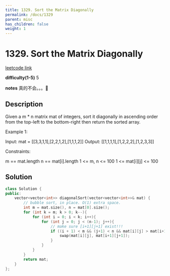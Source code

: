 ```yaml
---
title: 1329. Sort the Matrix Diagonally
permalink: /docs/1329
parent: misc
has_children: false
weight: 1
---
```

# 1329. Sort the Matrix Diagonally
[leetcode link](https://leetcode.com/problems/sort-the-matrix-diagonally/)

**difficulty(1-5)** 
5

**notes** 
真的不会。。。🤯

## Description
Given a m * n matrix mat of integers, sort it diagonally in ascending order from the top-left to the bottom-right then return the sorted array.

 

Example 1:


Input: mat = [[3,3,1,1],[2,2,1,2],[1,1,1,2]]
Output: [[1,1,1,1],[1,2,2,2],[1,2,3,3]]
 

Constraints:

m == mat.length
n == mat[i].length
1 <= m, n <= 100
1 <= mat[i][j] <= 100

## Solution
```c++
class Solution {
public:
    vector<vector<int>> diagonalSort(vector<vector<int>>& mat) {
        // bubble sort, in place. O(1) extra space.
        int m = mat.size(), n = mat[0].size();
        for (int k = m; k > 0; k--){
            for (int i = 0; i < k; i++){
                for (int j = 0; j < (n-1); j++){
                    // make sure [i+1][j+1] exist!!!
                    if ((i + 1) < m && (j+1) < n && mat[i][j] > mat[i+1][j+1]) {
                        swap(mat[i][j], mat[i+1][j+1]);
                    }
                }
            }
        }
        return mat;
    }
};
``` 

<!-- 
Default label
{: .label }

Blue label
{: .label .label-blue }

Stable
{: .label .label-green }

New release
{: .label .label-purple }

Coming soon
{: .label .label-yellow }

Deprecated
{: .label .label-red } -->
